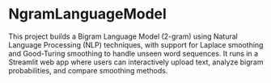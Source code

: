 # NgramLanguageModel
This project builds a Bigram Language Model (2-gram) using Natural Language Processing (NLP) techniques, with support for Laplace smoothing and Good-Turing smoothing to handle unseen word sequences. It runs in a Streamlit web app where users can interactively upload text, analyze bigram probabilities, and compare smoothing methods.
